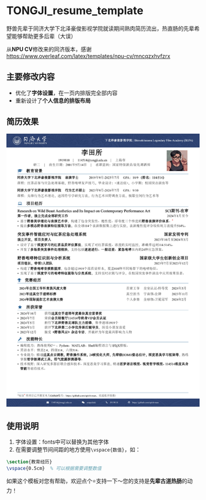 # TONGJI_resume_template

野兽先辈于同济大学下北泽豪俊影视学院就读期间熟肉简历流出，热直肠的先辈希望能够帮助更多后辈（大误）

从**NPU CV**修改来的同济版本，感谢 https://www.overleaf.com/latex/templates/npu-cv/mncqzxhvfzrx

## 主要修改内容
- 优化了**字体设置**，在一页内排版完全部内容
- 重新设计了**个人信息的排版布局**

## 简历效果
![简历预览图](./images/先辈简历.png)

## 使用说明
1. 字体设置：fonts中可以替换为其他字体
2. 在需要调整节间间距的地方使用`\vspace{数值}`，如：
```latex
\section{教育经历}
\vspace{0.5cm}  % 可以根据需要调整数值
```
如果这个模板对您有帮助，欢迎点个⭐支持一下～您的支持是**先辈古道热肠**的动力！

